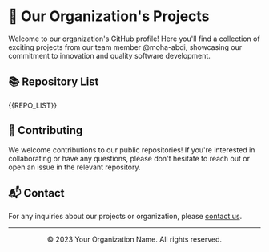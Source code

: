 # 🚀 Our Organization's Projects

Welcome to our organization's GitHub profile! Here you'll find a collection of exciting projects from our team member @moha-abdi, showcasing our commitment to innovation and quality software development.

## 📚 Repository List

{{REPO_LIST}}

## 🤝 Contributing

We welcome contributions to our public repositories! If you're interested in collaborating or have any questions, please don't hesitate to reach out or open an issue in the relevant repository.

## 📬 Contact

For any inquiries about our projects or organization, please [contact us](mailto:your-email@example.com).

---

<p align="center">© 2023 Your Organization Name. All rights reserved.</p>
